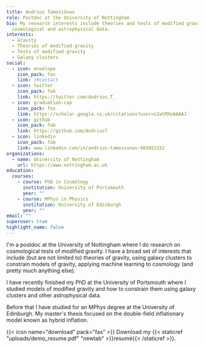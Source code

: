 ```yaml
---
title: Andrius Tamošiūnas
role: Postdoc at the University of Nottingham
bio: My research interests include theories and tests of modified gravity using
  cosmological and astrophysical data.
interests:
  - Gravity
  - Theories of modified gravity
  - Tests of modified gravity
  - Galaxy clusters
social:
  - icon: envelope
    icon_pack: fas
    link: /#contact
  - icon: twitter
    icon_pack: fab
    link: https://twitter.com/Andrius_T_
  - icon: graduation-cap
    icon_pack: fas
    link: https://scholar.google.co.uk/citations?user=sIwtMXoAAAAJ
  - icon: github
    icon_pack: fab
    link: https://github.com/AndriusT
  - icon: linkedin
    icon_pack: fab
    link: www.linkedin.com/in/andrius-tamosiunas-983052152
organizations:
  - name: University of Nottingham
    url: https://www.nottingham.ac.uk
education:
  courses:
    - course: PhD in Cosmology
      institution: University of Portsmouth
      year: ""
    - course: MPhys in Physics
      institution: University of Edinburgh
      year: ""
email: ""
superuser: true
highlight_name: false
---
```

I'm a postdoc at the University of Nottingham where I do research on cosmological tests of modified gravity. I have a broad set of interests that include (but are not limited to) theories of gravity, using galaxy clusters to constrain models of gravity, applying machine learning to cosmology (and pretty much anything else). 

I have recently finished my PhD at the University of Portsmouth where I studied models of modified gravity and how to constrain them using galaxy clusters and other astrophysical data. 

Before that I have studied for an MPhys degree at the University of Edinburgh. My master's thesis focused on the double-field inflationary model known as hybrid inflation.

 

{{< icon name="download" pack="fas" >}} Download my {{< staticref "uploads/demo_resume.pdf" "newtab" >}}resumé{{< /staticref >}}.